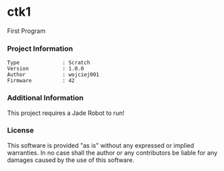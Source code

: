 ctk1
================

First Program

### Project Information
```
Type              : Scratch
Version           : 1.0.0
Author            : wojciej001
Firmware          : 42
```

### Additional Information
This project requires a Jade Robot to run!

### License
This software is provided "as is" without any expressed or implied warranties.  In no case shall the author or any contributors be liable for any damages caused by the use of this software.

